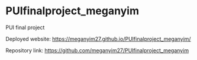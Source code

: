 # PUIfinalproject_meganyim
PUI final project


Deployed website: https://meganyim27.github.io/PUIfinalproject_meganyim/

Repository link: https://github.com/meganyim27/PUIfinalproject_meganyim
